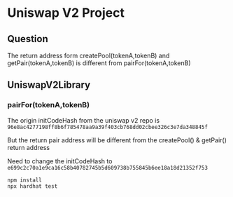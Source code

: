 # Uniswap V2 Project

## Question

The return address form createPool(tokenA,tokenB) and getPair(tokenA,tokenB) is different from pairFor(tokenA,tokenB)

## UniswapV2Library

### pairFor(tokenA,tokenB)

The origin initCodeHash from the uniswap v2 repo is `96e8ac4277198ff8b6f785478aa9a39f403cb768dd02cbee326c3e7da348845f`

But the return pair address will be different from the createPool() & getPair() return address

Need to change the initCodeHash to `e699c2c70a1e9ca16c58b40782745b5d609738b755845b6ee18a18d21352f753`

```shell
npm install
npx hardhat test
```
